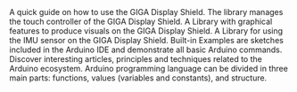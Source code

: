 <EssentialsColumn title="First Steps">
    <EssentialElement title="Quickstart Guide" type="getting-started" link="/tutorials/giga-display-shield/basic-draw">
        A quick guide on how to use the GIGA Display Shield.
    </EssentialElement>

</EssentialsColumn>

<EssentialsColumn title="Suggested Libraries">

<EssentialElement link="https://github.com/arduino-libraries/Arduino_GigaDisplayTouch/" title="Arduino_GigaDisplayTouch" type="library">
    The library manages the touch controller of the GIGA Display Shield.
</EssentialElement>
    
<EssentialElement link="https://www.arduino.cc/reference/en/libraries/arduinographics/" title="Arduino Graphics" type="library">
    A Library with graphical features to produce visuals on the GIGA Display Shield.
</EssentialElement>

<EssentialElement link="https://reference.arduino.cc/reference/en/libraries/arduino_bmi270_bmm150/" title="Arduino_BMI270_BMM150.h" type="library">
    A Library for using the IMU sensor on the GIGA Display Shield.
</EssentialElement>



</EssentialsColumn>

<EssentialsColumn title="Arduino Basics">
    <EssentialElement link="https://www.arduino.cc/en/Tutorial/BuiltInExamples" title="Built-in Examples" type="resource">
        Built-in Examples are sketches included in the Arduino IDE and demonstrate all basic Arduino commands. 
    </EssentialElement>
    <EssentialElement link="/learn" title="Learn" type="resource">
        Discover interesting articles, principles and techniques related to the Arduino ecosystem.
    </EssentialElement>
    <EssentialElement link="https://www.arduino.cc/reference/en/" title="Language Reference" type="resource">
        Arduino programming language can be divided in three main parts: functions, values (variables and constants), and structure.
    </EssentialElement>
</EssentialsColumn>
